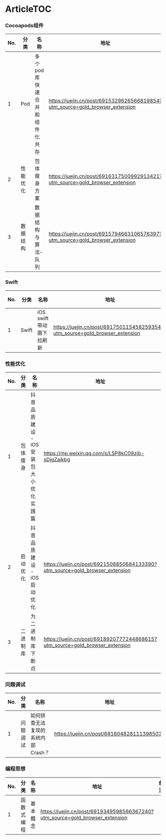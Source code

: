 # ArticleTOC

### Cocoapods组件

| No. | 分类 | 名称 | 地址 | 备注 |
| --- | --- | --- | --- | --- |
| 1 | Pod | 多个pod库快速合并和组件化共存 | https://juejin.cn/post/6915329626566819854?utm_source=gold_browser_extension |  |
| 2 | 性能优化 | 包体瘦身方案 | https://juejin.cn/post/6916317500992913421?utm_source=gold_browser_extension |  |
| 3 | 数据结构 | 数据结构与算法-队列 | https://juejin.cn/post/6915794663106576397?utm_source=gold_browser_extension |  |


### Swift

| No. | 分类 | 名称 | 地址 | 备注 |
| --- | --- | --- | --- | --- |
| 1 | Swift | iOS swift带动画下拉刷新 | https://juejin.cn/post/6917501154582593544?utm_source=gold_browser_extension |  |


### 性能优化

| No. | 分类 | 名称 | 地址 | 备注 |
| --- | --- | --- | --- | --- |
| 1 | 包体瘦身 | 抖音品质建设 - iOS 安装包大小优化实践篇 | https://mp.weixin.qq.com/s/LSP8kC09zjb-sDjgZaikbg |  |
| 2 | 启动优化 | 抖音品质建设 - iOS启动优化 | https://juejin.cn/post/6921508850684133390?utm_source=gold_browser_extension |  |
| 3 | 二进制库 | 为二进制库下断点 | https://juejin.cn/post/6918920777244868615?utm_source=gold_browser_extension |  |

### 问题调试

| No. | 分类 | 名称 | 地址 | 备注 |
| --- | --- | --- | --- | --- |
| 1 | 问题调试 | 如何排查无法复现的系统内部Crash？ | https://juejin.cn/post/6916048281113985032 |  |


### 编程思想

| No. | 分类 | 名称 | 地址 | 备注 |
| --- | --- | --- | --- | --- |
| 1 | 函数式编程 | 基本概念 | https://juejin.cn/post/6919349598566367240?utm_source=gold_browser_extension |  |

